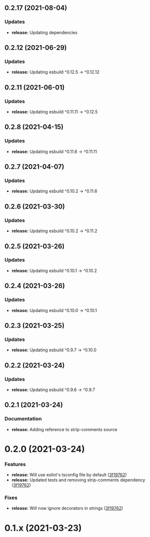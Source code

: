 ## 0.2.17 (2021-08-04)

### Updates
* **release:** Updating dependencies

## 0.2.12 (2021-06-29)

### Updates
* **release:** Updating esbuild  ^0.12.5  →  ^0.12.12

## 0.2.11 (2021-06-01)

### Updates
* **release:** Updating esbuild  ^0.11.11  →  ^0.12.5

## 0.2.8 (2021-04-15)

### Updates
* **release:** Updating esbuild  ^0.11.6  →  ^0.11.11

## 0.2.7 (2021-04-07)

### Updates
* **release:** Updating esbuild  ^0.10.2  →  ^0.11.6

## 0.2.6 (2021-03-30)

### Updates
* **release:** Updating esbuild  ^0.10.2  →  ^0.11.2

## 0.2.5 (2021-03-26)

### Updates
* **release:** Updating esbuild  ^0.10.1  →  ^0.10.2

## 0.2.4 (2021-03-26)

### Updates
* **release:** Updating esbuild  ^0.10.0  →  ^0.10.1

## 0.2.3 (2021-03-25)

### Updates
* **release:** Updating esbuild  ^0.9.7  →  ^0.10.0

## 0.2.2 (2021-03-24)

### Updates
* **release:** Updating esbuild  ^0.9.6  →  ^0.9.7


## 0.2.1 (2021-03-24)

### Documentation
* **release:** Adding reference to strip-comments source


# 0.2.0 (2021-03-24)

### Features
* **release:** Will use eslint's tsconfig file by default ([3f19762](https://github.com/anatine/esbuildnx/commit/3f197625066ea78968bcb55f708b65b0b1cbf175))
* **release:** Updated tests and removing strip-comments dependency ([3f19762](https://github.com/anatine/esbuildnx/commit/3d97038eac78a2dc7e08c1ee557a56fb29390721))
  
### Fixes
* **release:** Will now ignore decorators in strings ([3f19762](https://github.com/anatine/esbuildnx/commit/13bcaa04494b96cee2f85856aadb7b61899e09e0))


# 0.1.x (2021-03-23)



